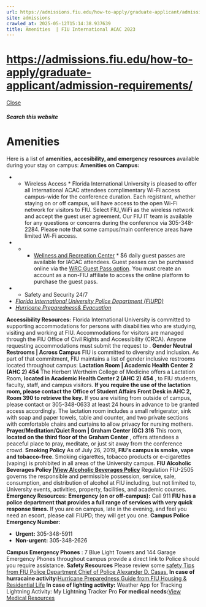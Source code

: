 ```yaml
---
url: https://admissions.fiu.edu/how-to-apply/graduate-applicant/admission-requirements/
site: admissions
crawled_at: 2025-05-12T15:14:38.937639
title: Amenities  | FIU International ACAC 2023
---
```


# https://admissions.fiu.edu/how-to-apply/graduate-applicant/admission-requirements/

[ Close ](https://admissions.fiu.edu/iacac2023/accommodations/amenities/)
##### Search this website
# Amenities 
Here is a list of **amenities, accesibility, and emergency resources** available during your stay on campus:
**Amenities on Campus:**
  *   * Wireless Access 
    * Florida International University is pleased to offer all International ACAC attendees complimentary Wi-Fi access campus-wide for the conference duration. Each registrant, whether staying on or off campus, will have access to the open Wi-Fi network for visitors to FIU. Select FIU_WiFi as the wireless network and accept the guest user agreement. Our FIU IT team is available for any questions or concerns during the conference via 305-348-2284. Please note that some campus/main conference areas have limited Wi-Fi access. 
  *   *   * [Wellness and Recreation Center](https://wrc.fiu.edu/)
    * $6 daily guest passes are available for IACAC attendees. Guest passes can be purchased online via the [WRC Guest Pass option](https://wrc.fiu.edu/home/signin?redirect=%252Fmultivisitpass%252Fgetproducts). You must create an account as a non-FIU affiliate to access the online platform to purchase the guest pass. 
  *   * Safety and Security 24/7
  *  _[Florida International University Police Department (FIUPD)](https://police.fiu.edu/)_
  *  _[Hurricane Preparedness& Evacuation](https://housing.fiu.edu/_assets/docs/hurricane-guide.pdf)_


**Accessibility Resources:**
Florida International University is committed to supporting accommodations for persons with disabilities who are studying, visiting and working at FIU. Accommodations for visitors are managed through the FIU Office of Civil Rights and Accessibility (CRCA). Anyone requesting accommodations must submit the request to .
**Gender Neutral Restrooms | Across Campus**
FIU is committed to diversity and inclusion. As part of that commitment, FIU maintains a list of gender inclusive restrooms located throughout campus: 
**Lactation Room | Academic Health Center 2 (AHC 2) 454**
The Herbert Wertheim College of Medicine offers a Lactation Room, **located in Academic Health Center 2 (AHC 2) 454** , to FIU students, faculty, staff, and campus visitors.
**If you require the use of the lactation room, please contact the Office of Student Affairs Front Desk in AHC 2, Room 390 to retrieve the key.** If you are visiting from outside of campus, please contact or 305-348-0633 at least 24 hours in advance to be granted access accordingly. The lactation room includes a small refrigerator, sink with soap and paper towels, table and counter, and two private sections with comfortable chairs and curtains to allow privacy for nursing mothers.
**Prayer/Meditation/Quiet Room | Graham Center (GC) 316**
This room, **located on the third floor of the Graham Center** , offers attendees a peaceful place to pray, meditate, or just sit away from the conference crowd.
**Smoking Policy**
As of July 26, 2019, **FIU’s campus is smoke, vape and tobacco-free**. Smoking cigarettes, tobacco products or e-cigarettes (vaping) is prohibited in all areas of the University campus.
**FIU Alcoholic Beverages Policy |[View Alcoholic Beverages Policy](http://regulations.fiu.edu/docs=224)**
Regulation FIU-2505 governs the responsible and permissible possession, service, sale, consumption, and distribution of alcohol at FIU including, but not limited to, University events, activities, property, facilities, and academic courses.
**Emergency Resources:**
**Emergency (on or off-campus):** Call 911
**FIU has a police department that provides a full range of services with very quick response times.** If you are on campus, late in the evening, and feel you need an escort, please call FIUPD; they will get you one.
**Campus Police Emergency Number:**
  * **Urgent:** 305-348-5911
  * **Non-urgent:** 305-348-2626


**Campus Emergency Phones** : 7 Blue Light Towers and 144 Garage Emergency Phones throughout campus provide a direct link to Police should you require assistance. 
**Safety Resources**
Please review some [safety Tips from FIU Police Department Chief of Police Alexander D. Casas.](https://iacac.fiu.edu/miami/safety-tips/index.html)
**In case of hurracaine activity:**[Hurricane Preparedness Guide from FIU Housing & Residential Life](https://housing.fiu.edu/_assets/docs/hurricane-guide.pdf)
**In case of lighting activity:** Weather App for Tracking Lightning Activity: My Lightning Tracker Pro
**For medical needs:**[View Medical Resources](https://iacac.fiu.edu/accommodations/medical-resources/index.html)

